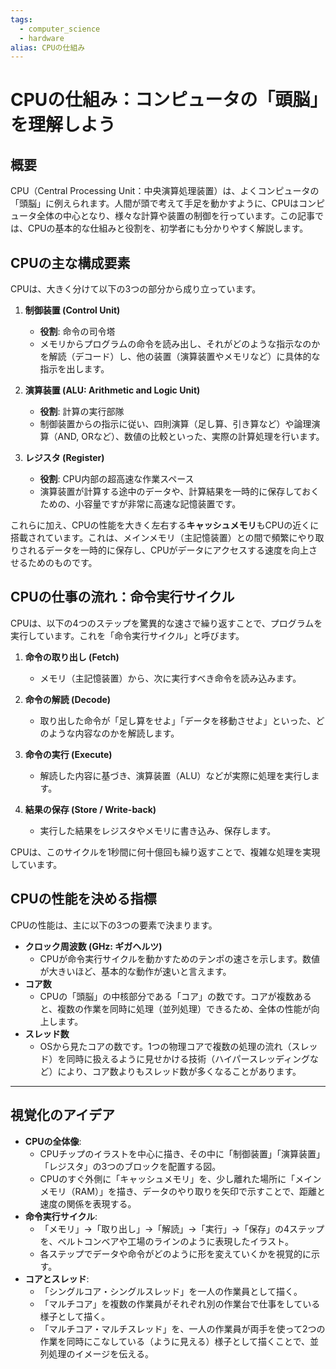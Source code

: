 ```yaml
---
tags:
  - computer_science
  - hardware
alias: CPUの仕組み
---
```


# CPUの仕組み：コンピュータの「頭脳」を理解しよう

## 概要

CPU（Central Processing Unit：中央演算処理装置）は、よくコンピュータの「頭脳」に例えられます。人間が頭で考えて手足を動かすように、CPUはコンピュータ全体の中心となり、様々な計算や装置の制御を行っています。この記事では、CPUの基本的な仕組みと役割を、初学者にも分かりやすく解説します。

## CPUの主な構成要素

CPUは、大きく分けて以下の3つの部分から成り立っています。

1.  **制御装置 (Control Unit)**
    -   **役割**: 命令の司令塔
    -   メモリからプログラムの命令を読み出し、それがどのような指示なのかを解読（デコード）し、他の装置（演算装置やメモリなど）に具体的な指示を出します。

2.  **演算装置 (ALU: Arithmetic and Logic Unit)**
    -   **役割**: 計算の実行部隊
    -   制御装置からの指示に従い、四則演算（足し算、引き算など）や論理演算（AND, ORなど）、数値の比較といった、実際の計算処理を行います。

3.  **レジスタ (Register)**
    -   **役割**: CPU内部の超高速な作業スペース
    -   演算装置が計算する途中のデータや、計算結果を一時的に保存しておくための、小容量ですが非常に高速な記憶装置です。

これらに加え、CPUの性能を大きく左右する**キャッシュメモリ**もCPUの近くに搭載されています。これは、メインメモリ（主記憶装置）との間で頻繁にやり取りされるデータを一時的に保存し、CPUがデータにアクセスする速度を向上させるためのものです。

## CPUの仕事の流れ：命令実行サイクル

CPUは、以下の4つのステップを驚異的な速さで繰り返すことで、プログラムを実行しています。これを「命令実行サイクル」と呼びます。

1.  **命令の取り出し (Fetch)**
    -   メモリ（主記憶装置）から、次に実行すべき命令を読み込みます。

2.  **命令の解読 (Decode)**
    -   取り出した命令が「足し算をせよ」「データを移動させよ」といった、どのような内容なのかを解読します。

3.  **命令の実行 (Execute)**
    -   解読した内容に基づき、演算装置（ALU）などが実際に処理を実行します。

4.  **結果の保存 (Store / Write-back)**
    -   実行した結果をレジスタやメモリに書き込み、保存します。

CPUは、このサイクルを1秒間に何十億回も繰り返すことで、複雑な処理を実現しています。

## CPUの性能を決める指標

CPUの性能は、主に以下の3つの要素で決まります。

-   **クロック周波数 (GHz: ギガヘルツ)**
    -   CPUが命令実行サイクルを動かすためのテンポの速さを示します。数値が大きいほど、基本的な動作が速いと言えます。
-   **コア数**
    -   CPUの「頭脳」の中核部分である「コア」の数です。コアが複数あると、複数の作業を同時に処理（並列処理）できるため、全体の性能が向上します。
-   **スレッド数**
    -   OSから見たコアの数です。1つの物理コアで複数の処理の流れ（スレッド）を同時に扱えるように見せかける技術（ハイパースレッディングなど）により、コア数よりもスレッド数が多くなることがあります。

---

## 視覚化のアイデア

-   **CPUの全体像**:
    -   CPUチップのイラストを中心に描き、その中に「制御装置」「演算装置」「レジスタ」の3つのブロックを配置する図。
    -   CPUのすぐ外側に「キャッシュメモリ」を、少し離れた場所に「メインメモリ（RAM）」を描き、データのやり取りを矢印で示すことで、距離と速度の関係を表現する。
-   **命令実行サイクル**:
    -   「メモリ」→「取り出し」→「解読」→「実行」→「保存」の4ステップを、ベルトコンベアや工場のラインのように表現したイラスト。
    -   各ステップでデータや命令がどのように形を変えていくかを視覚的に示す。
-   **コアとスレッド**:
    -   「シングルコア・シングルスレッド」を一人の作業員として描く。
    -   「マルチコア」を複数の作業員がそれぞれ別の作業台で仕事をしている様子として描く。
    -   「マルチコア・マルチスレッド」を、一人の作業員が両手を使って2つの作業を同時にこなしている（ように見える）様子として描くことで、並列処理のイメージを伝える。
